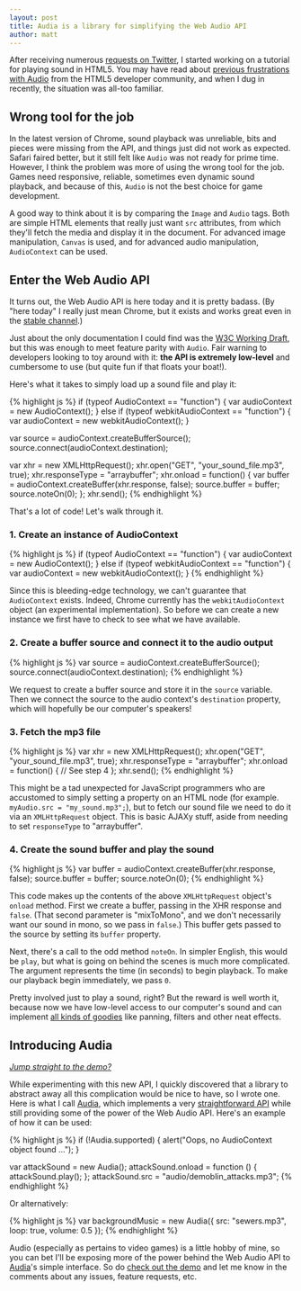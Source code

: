 ```yaml
---
layout: post
title: Audia is a library for simplifying the Web Audio API
author: matt
---
```

After receiving numerous [requests on Twitter][1], I started working on a tutorial for playing sound in HTML5. You may have read about [previous frustrations with Audio][2] from the HTML5 developer community, and when I dug in recently, the situation was all-too familiar.

## Wrong tool for the job

In the latest version of Chrome, sound playback was unreliable, bits and pieces were missing from the API, and things just did not work as expected. Safari faired better, but it still felt like `Audio` was not ready for prime time. However, I think the problem was more of using the wrong tool for the job. Games need responsive, reliable, sometimes even dynamic sound playback, and because of this, `Audio` is not the best choice for game development.

A good way to think about it is by comparing the `Image` and `Audio` tags. Both are simple HTML elements that really just want `src` attributes, from which they'll fetch the media and display it in the document. For advanced image manipulation, `Canvas` is used, and for advanced audio manipulation, `AudioContext` can be used.

## Enter the Web Audio API

It turns out, the Web Audio API is here today and it is pretty badass. (By "here today" I really just mean Chrome, but it exists and works great even in the [stable channel][3].)

Just about the only documentation I could find was the [W3C Working Draft][4], but this was enough to meet feature parity with `Audio`. Fair warning to developers looking to toy around with it: **the API is extremely low-level** and cumbersome to use (but quite fun if that floats your boat!).

Here's what it takes to simply load up a sound file and play it:

{% highlight js %}
if (typeof AudioContext == "function") {
	var audioContext = new AudioContext();
} else if (typeof webkitAudioContext == "function") {
	var audioContext = new webkitAudioContext();
}

var source = audioContext.createBufferSource();
source.connect(audioContext.destination);

var xhr = new XMLHttpRequest();
xhr.open("GET", "your_sound_file.mp3", true);
xhr.responseType = "arraybuffer";
xhr.onload = function() {
	var buffer = audioContext.createBuffer(xhr.response, false);
	source.buffer = buffer;
	source.noteOn(0);
};
xhr.send();
{% endhighlight %}

That's a lot of code! Let's walk through it.

### 1. Create an instance of AudioContext

{% highlight js %}
if (typeof AudioContext == "function") {
	var audioContext = new AudioContext();
} else if (typeof webkitAudioContext == "function") {
	var audioContext = new webkitAudioContext();
}
{% endhighlight %}

Since this is bleeding-edge technology, we can't guarantee that `AudioContext` exists. Indeed, Chrome currently has the `webkitAudioContext` object (an experimental implementation). So before we can create a new instance we first have to check to see what we have available.

### 2. Create a buffer source and connect it to the audio output

{% highlight js %}
var source = audioContext.createBufferSource();
source.connect(audioContext.destination);
{% endhighlight %}

We request to create a buffer source and store it in the `source` variable. Then we connect the source to the audio context's `destination` property, which will hopefully be our computer's speakers!

### 3. Fetch the mp3 file

{% highlight js %}
var xhr = new XMLHttpRequest();
xhr.open("GET", "your_sound_file.mp3", true);
xhr.responseType = "arraybuffer";
xhr.onload = function() {
	// See step 4
};
xhr.send();
{% endhighlight %}

This might be a tad unexpected for JavaScript programmers who are accustomed to simply setting a property on an HTML node (for example. `myAudio.src = "my_sound.mp3";`), but to fetch our sound file we need to do it via an `XMLHttpRequest` object. This is basic AJAXy stuff, aside from needing to set `responseType` to "arraybuffer".

### 4. Create the sound buffer and play the sound

{% highlight js %}
var buffer = audioContext.createBuffer(xhr.response, false);
source.buffer = buffer;
source.noteOn(0);
{% endhighlight %}

This code makes up the contents of the above `XMLHttpRequest` object's `onload` method. First we create a buffer, passing in the XHR response and `false`. (That second parameter is "mixToMono", and we don't necessarily want our sound in mono, so we pass in `false`.) This buffer gets passed to the source by setting its `buffer` property.

Next, there's a call to the odd method `noteOn`. In simpler English, this would be `play`, but what is going on behind the scenes is much more complicated. The argument represents the time (in seconds) to begin playback. To make our playback begin immediately, we pass `0`.

Pretty involved just to play a sound, right? But the reward is well worth it, because now we have low-level access to our computer's sound and can implement [all kinds of goodies][5] like panning, filters and other neat effects.

## Introducing Audia

_[Jump straight to the demo?][6]_

While experimenting with this new API, I quickly discovered that a library to abstract away all this complication would be nice to have, so I wrote one. Here is what I call [Audia][7], which implements a very [straightforward API][8] while still providing some of the power of the Web Audio API. Here's an example of how it can be used:

{% highlight js %}
if (!Audia.supported) {
	alert("Oops, no AudioContext object found ...");
}

var attackSound = new Audia();
attackSound.onload = function () {
	attackSound.play();
};
attackSound.src = "audio/demoblin_attacks.mp3";
{% endhighlight %}

Or alternatively:

{% highlight js %}
var backgroundMusic = new Audia({
	src: "sewers.mp3",
	loop: true,
	volume: 0.5
});
{% endhighlight %}

Audio (especially as pertains to video games) is a little hobby of mine, so you can bet I'll be exposing more of the power behind the Web Audio API to [Audia][7]'s simple interface. So do [check out the demo][6] and let me know in the comments about any issues, feature requests, etc.

[1]: https://twitter.com/#!/lostdecadegames
[2]: http://www.phoboslab.org/log/2011/03/the-state-of-html5-audio
[3]: http://www.chromium.org/getting-involved/dev-channel
[4]: https://dvcs.w3.org/hg/audio/raw-file/tip/webaudio/specification.html
[5]: http://chromium.googlecode.com/svn/trunk/samples/audio/
[6]: /demos/audia/examples/
[7]: https://github.com/richtaur/audia
[8]: https://github.com/richtaur/audia#readme
